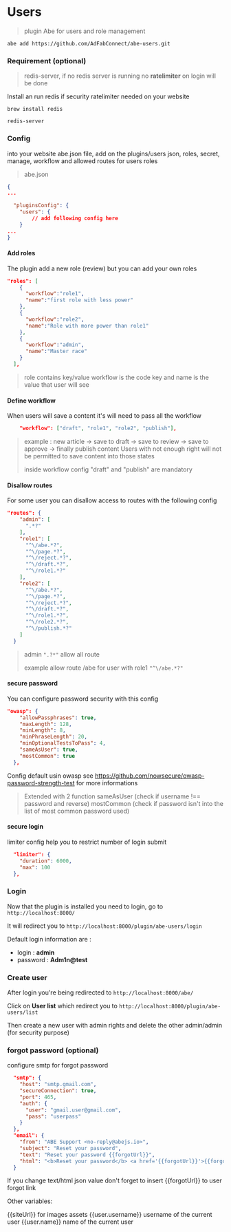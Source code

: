 # Users

> plugin Abe for users and role management

```shell
abe add https://github.com/AdFabConnect/abe-users.git
```

### Requirement (optional)

> redis-server, if no redis server is running no **ratelimiter** on login will be done

Install an run redis if security ratelimiter needed on your website

```shell
brew install redis
```

```shell
redis-server
```

### Config

into your website abe.json file, add on the plugins/users json, roles, secret, manage, workflow and allowed routes for users roles

> abe.json

```json
{
...

  "pluginsConfig": {
    "users": {
    	// add following config here
    }
...
}
```

#### Add roles

The plugin add a new role (review) but you can add your own roles

```json
"roles": [
    {
      "workflow":"role1",
      "name":"first role with less power"
    },
    {
      "workflow":"role2",
      "name":"Role with more power than role1"
    },
    {
      "workflow":"admin",
      "name":"Master race"
    }
  ],
```

> role contains key/value workflow is the code key and name is the value that user will see

#### Define workflow

When users will save a content it's will need to pass all the workflow

```json
	"workflow": ["draft", "role1", "role2", "publish"],
```

> example : new article -> save to draft -> save to review -> save to approve -> finally publish content
> Users with not enough right will not be permitted to save content into those states
> 
> inside workflow config "draft" and "publish" are mandatory

#### Disallow routes

For some user you can disallow access to routes with the following config

```json
"routes": {
    "admin": [
      ".*?"
    ],
    "role1": [
      "^\/abe.*?",
      "^\/page.*?",
      "^\/reject.*?",
      "^\/draft.*?",
      "^\/role1.*?"
    ],
    "role2": [
      "^\/abe.*?",
      "^\/page.*?",
      "^\/reject.*?",
      "^\/draft.*?",
      "^\/role1.*?",
      "^\/role2.*?",
      "^\/publish.*?"
    ]
  }
```
> admin ```".?*"``` allow all route
> 
> example allow route /abe for user with role1 ```"^\/abe.*?"```

#### secure password

You can configure password security with this config

```json
"owasp": {
    "allowPassphrases": true,
    "maxLength": 128,
    "minLength": 8,
    "minPhraseLength": 20,
    "minOptionalTestsToPass": 4,
    "sameAsUser": true,
    "mostCommon": true
  },
```

Config default usin owasp see https://github.com/nowsecure/owasp-password-strength-test for more informations

> Extended with 2 function
> sameAsUser (check if username !== password and reverse)
> mostCommon (check if password isn't into the list of most common password used)

#### secure login

limiter config help you to restrict number of login submit

```json
  "limiter": {
    "duration": 6000,
    "max": 100
  },
```

### Login

Now that the plugin is installed you need to login, go to ```http://localhost:8000/```

It will redirect you to ```http://localhost:8000/plugin/abe-users/login```

Default login information are :

- login : **admin**
- password : **Adm1n@test**


### Create user

After login you're being redirected to ```http://localhost:8000/abe/```

Click on **User list** which redirect you to ```http://localhost:8000/plugin/abe-users/list```

Then create a new user with admin rights and delete the other admin/admin (for security purpose)

### forgot password (optional)

configure smtp for forgot password

```json
  "smtp": {
    "host": "smtp.gmail.com",
    "secureConnection": true,
    "port": 465,
    "auth": {
      "user": "gmail.user@gmail.com",
      "pass": "userpass"
    }
  },
  "email": {
    "from": "ABE Support <no-reply@abejs.io>",
    "subject": "Reset your password",
    "text": "Reset your password {{forgotUrl}}",
    "html": "<b>Reset your password</b> <a href='{{forgotUrl}}'>{{forgotUrl}}</a>"
  }
```

If you change text/html json value don't forget to insert {{forgotUrl}} to user forgot link

Other variables:

{{siteUrl}} for images assets
{{user.username}} username of the current user
{{user.name}} name of the current user